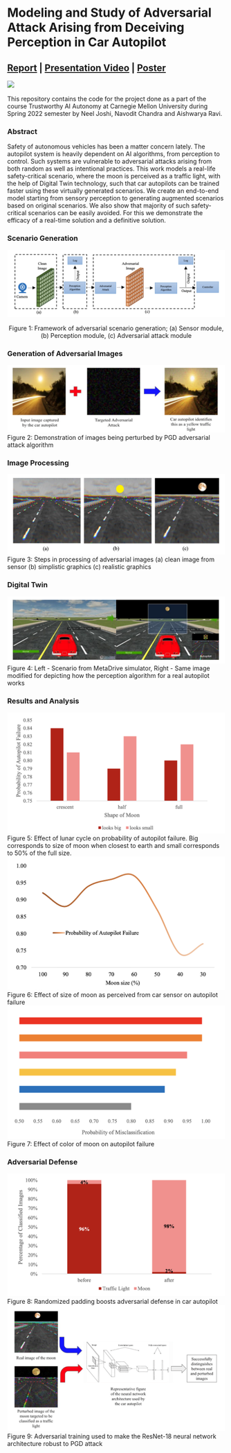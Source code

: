 # Modeling and Study of Adversarial Attack Arising from Deceiving Perception in Car Autopilot

## [Report](https://drive.google.com/file/d/1oDLT-tGFP5JlN1V_EiNY9McwMdqJnAYp/view) | [Presentation Video](https://drive.google.com/file/d/1N5V5YexH3902M-3knspH_3AY7XIzYLH6/view?usp=sharing) | [Poster](https://drive.google.com/file/d/1oSgPL7so0WGtu6o-KZZhvHtjLGk7Jyvf/view)

<img src="figures/demo.gif">

This repository contains the code for the project done as a part of the course Trustworthy AI Autonomy at Carnegie Mellon University during Spring 2022 semester by Neel Joshi, Navodit Chandra and Aishwarya Ravi.

### Abstract
Safety of autonomous vehicles has been a matter concern lately. The autopilot system is heavily dependent on AI algorithms, from perception to control. Such systems are vulnerable to adversarial attacks arising from both random as well as intentional practices. This work models a real-life safety-critical scenario, where the moon is perceived as a traffic light, with the help of Digital Twin technology, such that car autopilots can be trained faster using these virtually generated scenarios. We create an end-to-end model starting from sensory perception to generating augmented scenarios based on original scenarios. We also show that majority of such safety-critical scenarios can be easily avoided. For this we demonstrate the efficacy of a real-time solution and a definitive solution.

### Scenario Generation
<img src="figures/pipeline.png">
<p align="center">
  Figure 1: Framework of adversarial scenario generation; (a) Sensor module, (b) Perception module, (c) Adversarial attack module
</p>

### Generation of Adversarial Images
<img src="figures/pgd_attack.png">
Figure 2: Demonstration of images being perturbed by PGD adversarial attack algorithm

### Image Processing
<img src="figures/image_processing.png">
Figure 3: Steps in processing of adversarial images (a) clean image from sensor (b) simplistic graphics (c) realistic graphics


### Digital Twin
<img src="figures/digital_twin.png">
Figure 4: Left - Scenario from MetaDrive simulator, Right - Same image modified for depicting how the perception algorithm for a real autopilot works

### Results and Analysis
<img src="figures/lunar_cycle.png">
Figure 5: Effect of lunar cycle on probability of autopilot failure. Big corresponds to size of moon when closest to earth and small corresponds to 50% of the full size.


<img src="figures/size_of_moon.png">
Figure 6: Effect of size of moon as perceived from car sensor on autopilot failure


<img src="figures/color_of_moon.png">
Figure 7: Effect of color of moon on autopilot failure

### Adversarial Defense
<img src="figures/randomized_padding.png">
Figure 8: Randomized padding boosts adversarial defense in car autopilot


<img src="figures/adversarial_training.png">
Figure 9: Adversarial training used to make the ResNet-18 neural network architecture robust to PGD attack
